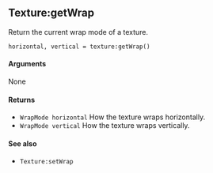<!--
category: reference
-->

Texture:getWrap
---

Return the current wrap mode of a texture.

    horizontal, vertical = texture:getWrap()

#### Arguments

None

#### Returns

- `WrapMode horizontal` How the texture wraps horizontally.
- `WrapMode vertical` How the texture wraps vertically.

#### See also

- `Texture:setWrap`

